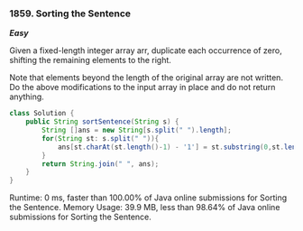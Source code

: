 ### 1859. Sorting the Sentence

***Easy***

Given a fixed-length integer array arr, duplicate each occurrence of zero, shifting the remaining elements to the right.

Note that elements beyond the length of the original array are not written. 
Do the above modifications to the input array in place and do not return anything.

```Java
class Solution {
    public String sortSentence(String s) {
        String []ans = new String[s.split(" ").length];
        for(String st: s.split(" ")){
            ans[st.charAt(st.length()-1) - '1'] = st.substring(0,st.length()-1);
        }
        return String.join(" ", ans);
    }
}
```
Runtime: 0 ms, faster than 100.00% of Java online submissions for Sorting the Sentence.
Memory Usage: 39.9 MB, less than 98.64% of Java online submissions for Sorting the Sentence.
